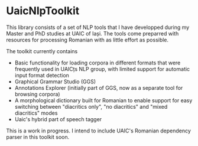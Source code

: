 # UaicNlpToolkit

This library consists of a set of NLP tools that I have developped during my Master and PhD studies at UAIC of Iași. The tools come preparred with resources for processing Romanian with as little effort as possible.

The toolkit currently contains
- Basic functionality for loading corpora in different formats that were frequently used in UAICțs NLP group, with limited support for automatic input format detection
- Graphical Grammar Studio (GGS)
- Annotations Explorer (initially part of GGS, now as a separate tool for browsing corpora)
- A morphological dictionary built for Romanian to enable support for easy switching between "diacritics only", "no diacritics" and "mixed diacritics" modes
- Uaic's hybrid part of speech tagger

This is a work in progress. I intend to include UAIC's Romanian dependency parser in this toolkit soon.
